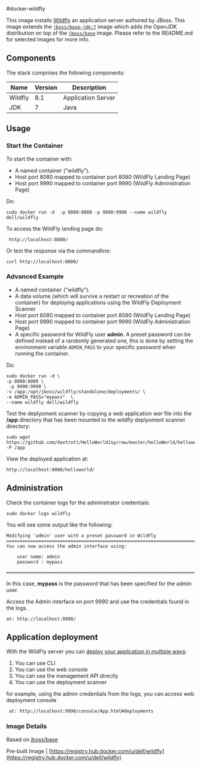 #docker-wildfly

This image installs [Wildfly](http://wildfly.org/) an application server authored by JBoss.
This image extends the [`jboss/base-jdk:7`](https://github.com/JBoss-Dockerfiles/base-jdk/tree/jdk7) image which adds the OpenJDK distribution on top of the [`jboss/base`](https://github.com/JBoss-Dockerfiles/base) image. Please refer to the README.md for selected images for more info.

## Components
The stack comprises the following components:

Name       | Version                 | Description
-----------|-------------------------|------------------------------
Wildfly    | 8.1                     | Application Server
JDK        | 7                       | Java


## Usage

### Start the Container

To start the container with:

- A named container ("wildfly").
- Host port 8080 mapped to container port 8080 (WildFly Landing Page)
- Host port 9990 mapped to container port 9990 (WildFly Administration Page)

Do:

```no-highlight
sudo docker run -d  -p 8080:8080 -p 9990:9990 --name wildfly dell/wildfly
```

To access the WildFly landing page do:

```no-highlight
 http://localhost:8080/
```
Or test the response via the commandline:

```no-highlight
curl http://localhost:8080/
```
### Advanced Example

- A named container ("wildfly").
- A data volume (which will survive a restart or recreation of the container) for deploying applications using the WildFly Deployment Scanner
- Host port 8080 mapped to container port 8080 (WildFly Landing Page)
- Host port 9990 mapped to container port 9990 (WildFly Administration Page)
- A specific password for WildFly user **admin**.  A preset password can be defined instead of a randomly generated one, this is done by setting the environment variable `ADMIN_PASS` to your specific password when running the container.

Do:

```no-highlight
sudo docker run -d \
-p 8080:8080 \
 -p 9990:9990 \
-v /app:/opt/jboss/wildfly/standalone/deployments/ \
-e ADMIN_PASS="mypass"  \
--name wildfly dell/wildfly
```

Test the deplyoment scanner by copying a web application *war* file into the **/app** directory that has been mounted to the wildfly deplyoment scanner directory:

```no-highlight
sudo wget https://github.com/davtrott/HelloWorldJsp/raw/master/helloWorld/helloworld.war -P /app
```

View the deployed application at:  

```no-highlight
http://localhost:8080/helloworld/
```

## Administration

Check the container logs for the administrator credentials:

```no-highlight
sudo docker logs wildfly
```

You will see some output like the following:

```no-highlight
Modifying 'admin' user with a preset password in WildFly
=========================================================================
You can now access the admin interface using:

    user name: admin
    password : mypass

=========================================================================
```

In this case, **mypass** is the password that has been specified for the admin user.

Access the Admin interface on port 9990 and use the credentials found in the logs.

```no-highlight
at: http://localhost:9990/
```

## Application deployment

With the WildFly server you can [deploy your application in multiple ways](https://docs.jboss.org/author/display/WFLY8/Application+deployment):

1. You can use CLI
2. You can use the web console
3. You can use the management API directly
4. You can use the deployment scanner

for example, using the admin credentials from the logs, you can access web deployment console

```no-highlight
 at: http://localhost:9990/console/App.html#deployments
```

### Image Details

Based on  [jboss/base](https://github.com/JBoss-Dockerfiles/wildfly)

Pre-built Image   | [https://registry.hub.docker.com/u/dell/wildfly](https://registry.hub.docker.com/u/dell/wildfly)
